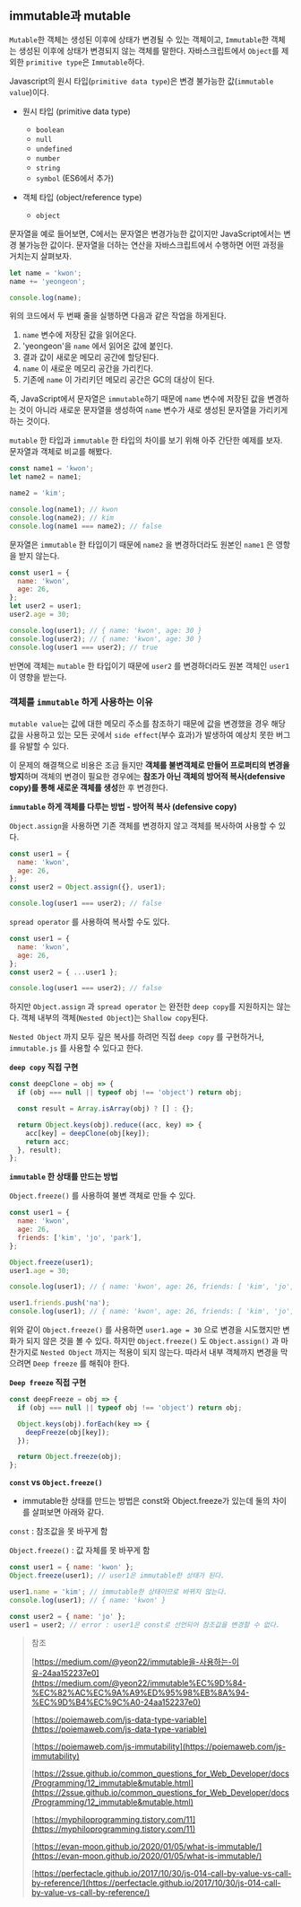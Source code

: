 ## immutable과 mutable

`Mutable`한 객체는 생성된 이후에 상태가 변경될 수 있는 객체이고, `Immutable`한 객체는 생성된 이후에 상태가 변경되지 않는 객체를 말한다. 자바스크립트에서 `Object`를 제외한 `primitive type`은 `Immutable`하다.

Javascript의 원시 타입(`primitive data type`)은 변경 불가능한 값(`immutable value`)이다.

- 원시 타입 (primitive data type)

  - `boolean`
  - `null`
  - `undefined`
  - `number`
  - `string`
  - `symbol` (ES6에서 추가)

- 객체 타입 (object/reference type)
  - `object`

문자열을 예로 들어보면, C에서는 문자열은 변경가능한 값이지만 JavaScript에서는 변경 불가능한 값이다. 문자열을 더하는 연산을 자바스크립트에서 수행하면 어떤 과정을 거치는지 살펴보자.

```jsx
let name = 'kwon';
name += 'yeongeon';

console.log(name);
```

위의 코드에서 두 번째 줄을 실행하면 다음과 같은 작업을 하게된다.

1. `name` 변수에 저장된 값을 읽어온다.
2. 'yeongeon'을 `name` 에서 읽어온 값에 붙인다.
3. 결과 값이 새로운 메모리 공간에 할당된다.
4. `name` 이 새로운 메모리 공간을 가리킨다.
5. 기존에 `name` 이 가리키던 메모리 공간은 GC의 대상이 된다.

즉, JavaScript에서 문자열은 `immutable`하기 때문에 `name` 변수에 저장된 값을 변경하는 것이 아니라 새로운 문자열을 생성하여 `name` 변수가 새로 생성된 문자열을 가리키게 하는 것이다.

`mutable` 한 타입과 `immutable` 한 타입의 차이를 보기 위해 아주 간단한 예제를 보자. 문자열과 객체로 비교를 해봤다.

```jsx
const name1 = 'kwon';
let name2 = name1;

name2 = 'kim';

console.log(name1); // kwon
console.log(name2); // kim
console.log(name1 === name2); // false
```

문자열은 `immutable` 한 타입이기 때문에 `name2` 을 변경하더라도 원본인 `name1` 은 영항을 받지 않는다.

```jsx
const user1 = {
  name: 'kwon',
  age: 26,
};
let user2 = user1;
user2.age = 30;

console.log(user1); // { name: 'kwon', age: 30 }
console.log(user2); // { name: 'kwon', age: 30 }
console.log(user1 === user2); // true
```

반면에 객체는 `mutable` 한 타입이기 때문에 `user2` 를 변경하더라도 원본 객체인 `user1` 이 영향을 받는다.

### 객체를 `immutable` 하게 사용하는 이유

`mutable value`는 값에 대한 메모리 주소를 참조하기 때문에 값을 변경했을 경우 해당 값을 사용하고 있는 모든 곳에서 `side effect`(부수 효과)가 발생하여 예상치 못한 버그를 유발할 수 있다.

이 문제의 해결책으로 비용은 조금 들지만 **객체를 불변객체로 만들어 프로퍼티의 변경을 방지**하며 객체의 변경이 필요한 경우에는 **참조가 아닌 객체의 방어적 복사(defensive copy)를 통해 새로운 객체를 생성**한 후 변경한다.

**`immutable` 하게 객체를 다루는 방법 - 방어적 복사 (defensive copy)**

`Object.assign`을 사용하면 기존 객체를 변경하지 않고 객체를 복사하여 사용할 수 있다.

```jsx
const user1 = {
  name: 'kwon',
  age: 26,
};
const user2 = Object.assign({}, user1);

console.log(user1 === user2); // false
```

`spread operator` 를 사용하여 복사할 수도 있다.

```jsx
const user1 = {
  name: 'kwon',
  age: 26,
};
const user2 = { ...user1 };

console.log(user1 === user2); // false
```

하지만 `Object.assign` 과 `spread operator` 는 완전한 `deep copy`를 지원하지는 않는다. 객체 내부의 객체(`Nested Object`)는 `Shallow copy`된다.

`Nested Object` 까지 모두 깊은 복사를 하려먼 직접 `deep copy` 를 구현하거나, `immutable.js` 를 사용할 수 있다고 한다.

**`deep copy` 직접 구현**

```jsx
const deepClone = obj => {
  if (obj === null || typeof obj !== 'object') return obj;

  const result = Array.isArray(obj) ? [] : {};

  return Object.keys(obj).reduce((acc, key) => {
    acc[key] = deepClone(obj[key]);
    return acc;
  }, result);
};
```

**`immutable` 한 상태를 만드는 방법**

`Object.freeze()` 를 사용하여 불변 객체로 만들 수 있다.

```jsx
const user1 = {
  name: 'kwon',
  age: 26,
  friends: ['kim', 'jo', 'park'],
};

Object.freeze(user1);
user1.age = 30;

console.log(user1); // { name: 'kwon', age: 26, friends: [ 'kim', 'jo', 'park'] }

user1.friends.push('na');
console.log(user1); // { name: 'kwon', age: 26, friends: [ 'kim', 'jo', 'park', 'na' ] }
```

위와 같이 `Object.freeze()` 를 사용하면 `user1.age = 30` 으로 변경을 시도했지만 변화가 되지 않은 것을 볼 수 있다. 하지만 `Object.freeze()` 도 `Object.assign()` 과 마찬가지로 `Nested Object` 까지는 적용이 되지 않는다. 따라서 내부 객체까지 변경을 막으려면 `Deep freeze` 를 해줘야 한다.

**`Deep freeze` 직접 구현**

```jsx
const deepFreeze = obj => {
  if (obj === null || typeof obj !== 'object') return obj;

  Object.keys(obj).forEach(key => {
    deepFreeze(obj[key]);
  });

  return Object.freeze(obj);
};
```

**`const` vs `Object.freeze()`**

- immutable한 상태를 만드는 방법은 const와 Object.freeze가 있는데 둘의 차이를 살펴보면 아래와 같다.

`const` : 참조값을 못 바꾸게 함

`Object.freeze()` : 값 자체를 못 바꾸게 함

```jsx
const user1 = { name: 'kwon' };
Object.freeze(user1); // user1은 immutable한 상태가 된다.

user1.name = 'kim'; // immutable한 상태이므로 바뀌지 않는다.
console.log(user1); // { name: 'kwon' }

const user2 = { name: 'jo' };
user1 = user2; // error : user1은 const로 선언되어 참조값을 변경할 수 없다.
```

> 참조
>
> [https://medium.com/@yeon22/immutable을-사용하는-이유-24aa152237e0](https://medium.com/@yeon22/immutable%EC%9D%84-%EC%82%AC%EC%9A%A9%ED%95%98%EB%8A%94-%EC%9D%B4%EC%9C%A0-24aa152237e0)
>
> [https://poiemaweb.com/js-data-type-variable](https://poiemaweb.com/js-data-type-variable)
>
> [https://poiemaweb.com/js-immutability](https://poiemaweb.com/js-immutability)
>
> [https://2ssue.github.io/common_questions_for_Web_Developer/docs/Programming/12_immutable&mutable.html](https://2ssue.github.io/common_questions_for_Web_Developer/docs/Programming/12_immutable&mutable.html)
>
> [https://myphiloprogramming.tistory.com/11](https://myphiloprogramming.tistory.com/11)
>
> [https://evan-moon.github.io/2020/01/05/what-is-immutable/](https://evan-moon.github.io/2020/01/05/what-is-immutable/)
>
> [https://perfectacle.github.io/2017/10/30/js-014-call-by-value-vs-call-by-reference/](https://perfectacle.github.io/2017/10/30/js-014-call-by-value-vs-call-by-reference/)
